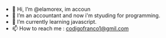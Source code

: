 - 👋 Hi, I’m @elamorex, im accoun
- 👀 I’m an accountant and now i'm styuding for programming.   
- 🌱 I’m currently learning  javascript. 
- 📫 How to reach me : codigofranco1@gmil.com

<!---
elamorex/elamorex is a ✨ special ✨ repository because its `README.md` (this file) appears on your GitHub profile.
You can click the Preview link to take a look at your changes.
--->
